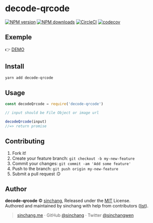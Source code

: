 # decode-qrcode

[![NPM version](https://img.shields.io/npm/v/decode-qrcode.svg?style=flat)](https://npmjs.com/package/decode-qrcode) [![NPM downloads](https://img.shields.io/npm/dm/decode-qrcode.svg?style=flat)](https://npmjs.com/package/decode-qrcode) [![CircleCI](https://circleci.com/gh/sinchang/decode-qrcode/tree/master.svg?style=shield)](https://circleci.com/gh/sinchang/decode-qrcode/tree/master) [![codecov](https://codecov.io/gh/sinchang/decode-qrcode/branch/master/graph/badge.svg)](https://codecov.io/gh/sinchang/decode-qrcode)

## Exemple

👉 [DEMO](decode-qrcode.netlify.com)

## Install

```bash
yarn add decode-qrcode
```

## Usage

```js
const decodeQrcode = require('decode-qrcode')

// input should be File Object or image url

decodeQrcode(input)
//=> return promise
```

## Contributing

1.  Fork it!
2.  Create your feature branch: `git checkout -b my-new-feature`
3.  Commit your changes: `git commit -am 'Add some feature'`
4.  Push to the branch: `git push origin my-new-feature`
5.  Submit a pull request :D

## Author

**decode-qrcode** © [sinchang](https://github.com/sinchang), Released under the [MIT](./LICENSE) License.<br>
Authored and maintained by sinchang with help from contributors ([list](https://github.com/sinchang/decode-qrcode/contributors)).

> [sinchang.me](https://sinchang.me) · GitHub [@sinchang](https://github.com/sinchang) · Twitter [@sinchangwen](https://twitter.com/sinchangwen)

